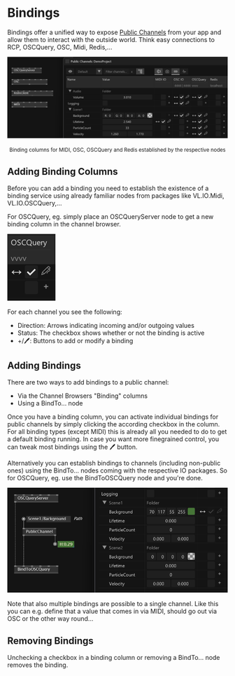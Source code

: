 # Bindings

Bindings offer a unified way to expose [Public Channels](channel-browser.md) from your app and allow them to interact with the outside world. Think easy connections to RCP, OSCQuery, OSC, Midi, Redis,...

![](../../images/reference/hde/binding-columns.png)
<center><small>Binding columns for MIDI, OSC, OSCQuery and Redis established by the respective nodes</small></center>

## Adding Binding Columns

Before you can add a binding you need to establish the existence of a binding service using already familiar nodes from packages like VL.IO.Midi, VL.IO.OSCQuery,...

For OSCQuery, eg. simply place an OSCQueryServer node to get a new binding column in the channel browser.

![](../../images/reference/hde/binding-column.png)

For each channel you see the following:
- Direction: Arrows indicating incoming and/or outgoing values
- Status: The checkbox shows whether or not the binding is active
- +/🖊: Buttons to add or modify a binding

## Adding Bindings
There are two ways to add bindings to a public channel:
- Via the Channel Browsers "Binding" columns
- Using a BindTo... node

Once you have a binding column, you can activate individual bindings for public channels by simply clicking the according checkbox in the column. For all binding types (except MIDI) this is already all you needed to do to get a default binding running. In case you want more finegrained control, you can tweak most bindings using the 🖊 button.

Alternatively you can establish bindings to channels (including non-public ones) using the BindTo... nodes coming with the respective IO packages. So for OSCQuery, eg. use the BindToOSCQuery node and you're done.

![](../../images/reference/hde/bindto-node.png)

Note that also multiple bindings are possible to a single channel. Like this you can e.g. define that a value that comes in via MIDI, should go out via OSC or the other way round...

## Removing Bindings
Unchecking a checkbox in a binding column or removing a BindTo... node removes the binding. 